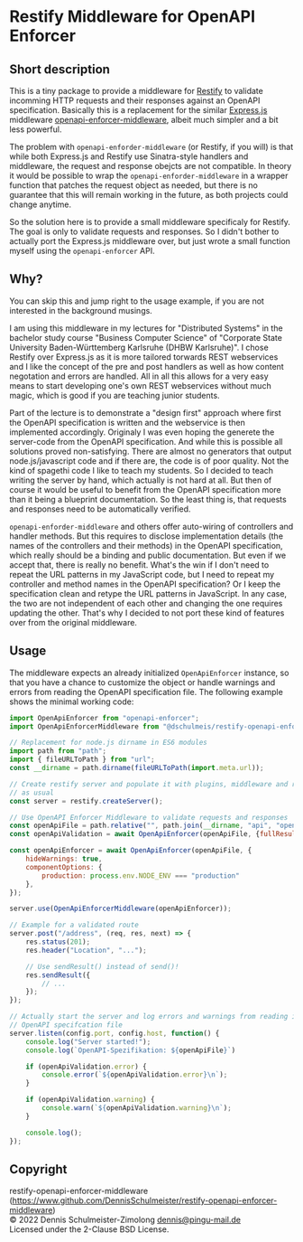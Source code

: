 # Restify Middleware for OpenAPI Enforcer

## Short description

This is a tiny package to provide a middleware for [Restify](http://restify.com/)
to validate incomming HTTP requests and their responses against an OpenAPI
specification. Basically this is a replacement for the similar
[Express.js](https://expressjs.com/) middleware
[openapi-enforcer-middleware](https://www.npmjs.com/package/openapi-enforcer-middleware),
albeit much simpler and a bit less powerful.

The problem with `openapi-enforder-middleware` (or Restify, if you will) is
that while both Express.js and Restify use Sinatra-style handlers and middleware,
the request and response obejcts are not compatible. In theory it would be possible
to wrap the `openapi-enforder-middleware` in a wrapper function that patches
the request object as needed, but there is no guarantee that this will remain
working in the future, as both projects could change anytime.

So the solution here is to provide a small middleware specificaly for Restify.
The goal is only to validate requests and responses. So I didn't bother to
actually port the Express.js middleware over, but just wrote a small function
myself using the `openapi-enforcer` API.

## Why?

You can skip this and jump right to the usage example, if you are not interested
in the background musings.

I am using this middleware in my lectures for "Distributed Systems" in the
bachelor study course "Business Computer Science" of "Corporate State University
Baden-Württemberg Karlsruhe (DHBW Karlsruhe)". I chose Restify over Express.js
as it is more tailored torwards REST webservices and I like the concept of the
pre and post handlers as well as how content negotation and errors are handled.
All in all this allows for a very easy means to start developing one's own
REST webservices without much magic, which is good if you are teaching junior
students.

Part of the lecture is to demonstrate a "design first" approach where first
the OpenAPI specification is written and the webservice is then implemented
accordingly. Originaly I was even hoping the generete the server-code from
the OpenAPI specification. And while this is possible all solutions proved
non-satisfying. There are almost no generators that output node.js/javascript
code and if there are, the code is of poor quality. Not the kind of spagethi
code I like to teach my students. So I decided to teach writing the server
by hand, which actually is not hard at all. But then of course it would be
useful to benefit from the OpenAPI specification more than it being a blueprint
documentation. So the least thing is, that requests and responses need to be
automatically verified.

`openapi-enforder-middleware` and others offer auto-wiring of controllers
and handler methods. But this requires to disclose implementation details
(the names of the controllers and their methods) in the OpenAPI specification,
which really should be a binding and public documentation. But even if we
accept that, there is really no benefit. What's the win if I don't need to
repeat the URL patterns in my JavaScript code, but I need to repeat my
controller and method names in the OpenAPI specification? Or I keep the
specification clean and retype the URL patterns in JavaScript. In any case,
the two are not independent of each other and changing the one requires
updating the other. That's why I decided to not port these kind of features
over from the original middleware.

## Usage

The middleware expects an already initialized `OpenApiEnforcer` instance,
so that you have a chance to customize the object or handle warnings and
errors from reading the OpenAPI specification file. The following example
shows the minimal working code:

```javascript
import OpenApiEnforcer from "openapi-enforcer";
import OpenApiEnforcerMiddleware from "@dschulmeis/restify-openapi-enforcer-middleware";

// Replacement for node.js dirname in ES6 modules
import path from "path";
import { fileURLToPath } from "url";
const __dirname = path.dirname(fileURLToPath(import.meta.url));

// Create restify server and populate it with plugins, middleware and routes
// as usual
const server = restify.createServer();

// Use OpenAPI Enforcer Middleware to validate requests and responses
const openApiFile = path.relative("", path.join(__dirname, "api", "openapi.yaml"));
const openApiValidation = await OpenApiEnforcer(openApiFile, {fullResult: true});

const openApiEnforcer = await OpenApiEnforcer(openApiFile, {
    hideWarnings: true,
    componentOptions: {
        production: process.env.NODE_ENV === "production"
    },
});

server.use(OpenApiEnforcerMiddleware(openApiEnforcer));

// Example for a validated route
server.post("/address", (req, res, next) => {
    res.status(201);
    res.header("Location", "...");

    // Use sendResult() instead of send()!
    res.sendResult({
        // ...
    });
});

// Actually start the server and log errors and warnings from reading in the
// OpenAPI specifcation file
server.listen(config.port, config.host, function() {
    console.log("Server started!");
    console.log(`OpenAPI-Spezifikation: ${openApiFile}`)

    if (openApiValidation.error) {
        console.error(`${openApiValidation.error}\n`);
    }

    if (openApiValidation.warning) {
        console.warn(`${openApiValidation.warning}\n`);
    }

    console.log();
});
```

## Copyright

restify-openapi-enforcer-middleware (https://www.github.com/DennisSchulmeister/restify-openapi-enforcer-middleware) <br/>
© 2022 Dennis Schulmeister-Zimolong <dennis@pingu-mail.de> <br/>
Licensed under the 2-Clause BSD License.
